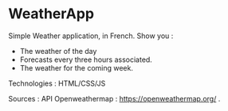 # WeatherApp

Simple Weather application, in French.
Show you :
- The weather of the day 
- Forecasts every three hours associated.
- The weather for the coming week.

Technologies : 
HTML/CSS/JS 

Sources : 
API Openweathermap : https://openweathermap.org/ .

